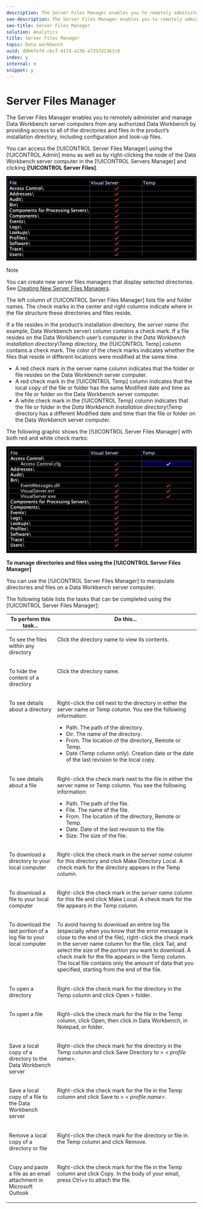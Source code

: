 ```yaml
---
description: The Server Files Manager enables you to remotely administer and manage Data Workbench server computers from any authorized Data Workbench by providing access to all of the directories and files in the product’s installation directory, including configuration and look-up files.
seo-description: The Server Files Manager enables you to remotely administer and manage Data Workbench server computers from any authorized Data Workbench by providing access to all of the directories and files in the product’s installation directory, including configuration and look-up files.
seo-title: Server Files Manager
solution: Analytics
title: Server Files Manager
topic: Data workbench
uuid: d8b6fefd-cbcf-417d-a236-a7357d1361c0
index: y
internal: n
snippet: y
---
```


# Server Files Manager

The Server Files Manager enables you to remotely administer and manage Data Workbench server computers from any authorized Data Workbench by providing access to all of the directories and files in the product’s installation directory, including configuration and look-up files.

You can access the [!UICONTROL Server Files Manager] using the [!UICONTROL Admin] menu as well as by right-clicking the node of the Data Workbench server computer in the [!UICONTROL Servers Manager] and clicking **[!UICONTROL Server Files]**.

![](assets/vis_FileManager.png)

>[!NOTE]
>
>You can create new server files managers that display selected directories. See [Creating New Server Files Managers](../../data-workbench-client/c-intf-anlys-ftrs/c-cstm-prof-files-mgrs/c-new-svr-files-mgrs.md#concept_6E8F63273109443699A8F61B1A2EA816).

The left column of [!UICONTROL Server Files Manager] lists file and folder names. The check marks in the center and right columns indicate where in the file structure these directories and files reside.

If a file resides in the product’s installation directory, the *server name* (for example, Data Workbench server) column contains a check mark. If a file resides on the Data Workbench user’s computer in the *Data Workbench installation directory*\Temp directory, the [!UICONTROL Temp] column contains a check mark. The color of the check marks indicates whether the files that reside in different locations were modified at the same time.

* A red check mark in the server name column indicates that the folder or file resides on the Data Workbench server computer. 
* A red check mark in the [!UICONTROL Temp] column indicates that the local copy of the file or folder has the same Modified date and time as the file or folder on the Data Workbench server computer. 
* A white check mark in the [!UICONTROL Temp] column indicates that the file or folder in the *Data Workbench installation directory*\Temp directory has a different Modified date and time than the file or folder on the Data Workbench server computer.

The following graphic shows the [!UICONTROL Server Files Manager] with both red and white check marks:

![](assets/vis_FileManager_RedWhiteChecks.png)

**To manage directories and files using the [!UICONTROL Server Files Manager]**

You can use the [!UICONTROL Server Files Manager] to manipulate directories and files on a Data Workbench server computer.

The following table lists the tasks that can be completed using the [!UICONTROL Server Files Manager]:

<table id="table_D217AE5A878542EC8B604812A61819C3"> 
 <thead> 
  <tr valign="top"> 
   <th colname="col1" class="entry"> To perform this task... </th> 
   <th colname="col2" class="entry"> Do this... </th> 
  </tr> 
 </thead>
 <tbody> 
  <tr valign="top"> 
   <td colname="col1"> <p>To see the files within any directory </p> </td> 
   <td colname="col2"> <p>Click the directory name to view its contents. </p> </td> 
  </tr> 
  <tr valign="top"> 
   <td colname="col1"> <p>To hide the content of a directory </p> </td> 
   <td colname="col2"> <p>Click the directory name. </p> </td> 
  </tr> 
  <tr valign="top"> 
   <td colname="col1"> <p>To see details about a directory </p> </td> 
   <td colname="col2"> <p>Right-click the cell next to the directory in either the server name or <span class="wintitle"> Temp</span> column. You see the following information: </p> 
    <ul id="ul_2DA5C8D0E95F4BCC8F7E25D05F00EB02"> 
     <li id="li_3FDECC14D62543B183C3509C338DF432">Path. The path of the directory. </li> 
     <li id="li_9CF3989FD9E2427995F070E043FAD02C">Dir. The name of the directory. </li> 
     <li id="li_68AAA11907404D0BBF407ECD7CA2E467">From. The location of the directory, Remote or Temp. </li> 
     <li id="li_CB4AEEC89E424868B758465EC0B701B5">Date (Temp column only). Creation date or the date of the last revision to the local copy. </li> 
    </ul> </td> 
  </tr> 
  <tr valign="top"> 
   <td colname="col1"> <p>To see details about a file </p> </td> 
   <td colname="col2"> <p>Right-click the check mark next to the file in either the server name or <span class="wintitle"> Temp</span> column. You see the following information: </p> <p> 
     <ul id="ul_C4E6CB86D1774D739B5ECF48AF8DB628"> 
      <li id="li_7A6D39CF8C064FDDAB87F8D4E50FA832">Path. The path of the file. </li> 
      <li id="li_9C735B6F0A2541F1992B845359C3685A">File. The name of the file. </li> 
      <li id="li_3EB903E4F4C44A6093732C588F0125EF">From. The location of the directory, Remote or Temp. </li> 
      <li id="li_C1FED4F98F854D5892DBAD9F9E1D47B8">Date. Date of the last revision to the file. </li> 
      <li id="li_7477C727C62F4406BB2026063E41F2AE">Size. The size of the file. </li> 
     </ul> </p> </td> 
  </tr> 
  <tr valign="top"> 
   <td colname="col1"> <p>To download a directory to your local computer </p> </td> 
   <td colname="col2"> <p>Right-click the check mark in the <i>server name</i> column for this directory and click <span class="uicontrol"> Make Directory Local</span>. A check mark for the directory appears in the <span class="wintitle"> Temp</span> column. </p> </td> 
  </tr> 
  <tr valign="top"> 
   <td colname="col1"> <p>To download a file to your local computer </p> </td> 
   <td colname="col2"> <p>Right-click the check mark in the <i>server name</i> column for this file and click <span class="uicontrol"> Make Local</span>. A check mark for the file appears in the <span class="wintitle"> Temp</span> column. </p> </td> 
  </tr> 
  <tr valign="top"> 
   <td colname="col1"> <p>To download the last portion of a log file to your local computer </p> </td> 
   <td colname="col2"> <p>To avoid having to download an entire log file (especially when you know that the error message is close to the end of the file), right-click the check mark in the server name column for the file, click <span class="uicontrol"> Tail</span>, and select the size of the portion you want to download. A check mark for the file appears in the <span class="wintitle"> Temp</span> column. The local file contains only the amount of data that you specified, starting from the end of the file. </p> </td> 
  </tr> 
  <tr valign="top"> 
   <td colname="col1"> <p>To open a directory </p> </td> 
   <td colname="col2"> <p>Right-click the check mark for the directory in the <span class="wintitle"> Temp</span> column and click <span class="uicontrol"> Open</span> &gt; <span class="uicontrol"> folder</span>. </p> </td> 
  </tr> 
  <tr valign="top"> 
   <td colname="col1"> <p>To open a file </p> </td> 
   <td colname="col2"> <p>Right-click the check mark for the file in the <span class="wintitle"> Temp</span> column, click <span class="uicontrol"> Open</span>, then click in <span class="uicontrol"> Data Workbench</span>, <span class="uicontrol"> in Notepad</span>, or <span class="uicontrol"> folder</span>. </p> </td> 
  </tr> 
  <tr valign="top"> 
   <td colname="col1"> <p>Save a local copy of a directory to the Data Workbench server </p> </td> 
   <td colname="col2"> <p>Right-click the check mark for the directory in the <span class="wintitle"> Temp</span> column and click <span class="uicontrol"> Save Directory to</span> &gt; <i>&lt;<span class="uicontrol"> profile name</span>&gt;</i>. </p> </td> 
  </tr> 
  <tr valign="top"> 
   <td colname="col1"> <p>Save a local copy of a file to the Data Workbench server </p> </td> 
   <td colname="col2"> <p>Right-click the check mark for the file in the <span class="wintitle"> Temp</span> column and click <span class="uicontrol"> Save to</span> &gt; <i>&lt;<span class="uicontrol"> profile name</span>&gt;</i>. </p> </td> 
  </tr> 
  <tr valign="top"> 
   <td colname="col1"> <p>Remove a local copy of a directory or file </p> </td> 
   <td colname="col2"> <p>Right-click the check mark for the directory or file in the <span class="wintitle"> Temp</span> column and click <span class="uicontrol"> Remove</span>. </p> </td> 
  </tr> 
  <tr valign="top"> 
   <td colname="col1"> <p>Copy and paste a file as an email attachment in Microsoft Outlook </p> </td> 
   <td colname="col2"> <p>Right-click the check mark for the file in the <span class="wintitle"> Temp</span> column and click <span class="uicontrol"> Copy</span>. In the body of your email, press Ctrl+v to attach the file. </p> </td> 
  </tr> 
 </tbody> 
</table>

